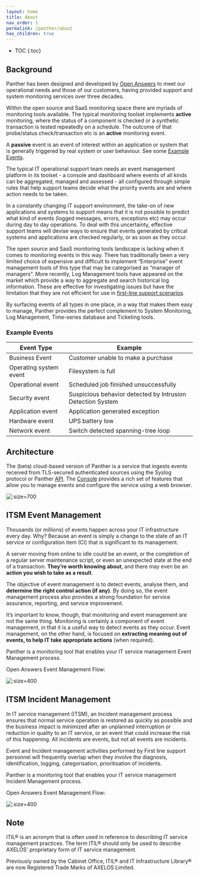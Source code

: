 ```yaml
---
layout: home
title: About
nav_order: 1
permalink: /panther/about
has_children: true
---
```


* TOC
{:toc}

## Background
Panther has been designed and developed by [Open Answers](https://www.openanswers.co.uk/) to meet our operational needs and those of our customers, having provided support and system monitoring services over three decades.

Within the open source and SaaS monitoring space there are myriads of monitoring tools available. The typical monitoring toolset implements **active** monitoring, where the status of a component is checked or a synthetic transaction is tested repeatedly on a schedule. The outcome of that probe/status check/transaction etc is an **active** monitoring event.

A **passive** event is an event of interest within an application or system that is generally triggered by real system or user behaviour. See some [Example Events](#example-events ).

The typical IT operational support team needs an event management platform in its toolset - a console and dashboard where events of all kinds can be aggregated, managed and assessed - all configured through simple rules that help support teams decide what the priority events are and where action needs to be taken.

In a constantly changing IT support environment, the take-on of new applications and systems to support means that it is not possible to predict what kind of events (logged messages, errors, exceptions etc) may occur during day to day operations. To deal with this uncertainty, effective support teams will devise ways to ensure that events generated by critical systems and applications are checked regularly, or as soon as they occur.

The open source and SaaS monitoring tools landscape is lacking when it comes to monitoring events in this way. There has traditionally been a very limited choice of expensive and difficult to implement “Enterprise” event management tools of this type that may be categorised as “manager of managers”. More recently, Log Management tools have appeared on the market which provide a way to aggregate and search historical log information. These are effective for investigating issues but have the limitation that they are not efficient for use in [first-line support scenarios](../).

By surfacing events of all types in one place, in a way that makes them easy to manage, Panther provides the perfect complement to System Monitoring, Log Management, Time-series database and Ticketing tools.

### Example Events

| Event Type             | Example                                                    |
| ---------------------- | ---------------------------------------------------------- |
| Business Event         | Customer unable to make a purchase                         |
| Operating system event | Filesystem is full                                         |
| Operational event      | Scheduled job finished unsuccessfully                      |
| Security event         | Suspicious behavior detected by Intrusion Detection System |
| Application event      | Application generated exception                            |
| Hardware event         | UPS battery low                                            |
| Network event          | Switch detected spanning-tree loop                         |

## Architecture
The (beta) cloud-based version of Panther is a service that ingests events received from TLS-secured authenticated sources using the Syslog protocol or Panther [API](../api#introduction). The [Console](../console#overview) provides a rich set of features that allow you to manage events and configure the service using a web browser.

![](../../img/PantherArchitecture.png ':size=700')


## ITSM Event Management
Thousands (or millions) of events happen across your IT infrastructure every day. Why? Because an event is simply a change to the state of an IT service or configuration item (CI) that is significant to its management.

A server moving from online to idle could be an event, or the completion of a regular server maintenance script, or even an unexpected state at the end of a transaction. **They’re worth knowing about**, and there may even be an **action you wish to take as a result**.

The objective of event management is to detect events, analyse them, and **determine the right control action (if any)**. By doing so, the event management process also provides a strong foundation for service assurance, reporting, and service improvement.

It’s important to know, though, that monitoring and event management are not the same thing. Monitoring is certainly a component of event management, in that it is a useful way to detect events as they occur. Event management, on the other hand, is focused on **extracting meaning out of events, to help IT take appropriate actions** (when required).

Panther is a monitoring tool that enables your IT service management Event Management process.

Open Answers Event Management Flow:

![](./media/EventManagementFlow.jpg  ':size=400')

## ITSM Incident Management
In IT service management (ITSM), an Incident management process ensures that normal service operation is restored as quickly as possible and the business impact is minimized after an unplanned interruption or reduction in quality to an IT service, or an event that could increase the risk of this happening. All incidents are events, but not all events are incidents.

Event and Incident management activities performed by First line support personnel will frequently overlap when they involve the diagnosis, identification, logging, categorisation, prioritisation of incidents.

Panther is a monitoring tool that enables your IT service management Incident Management process.

Open Answers Event Management Flow: 

![](./media/IncidentManagementFlow.jpg ':size=400')

## Note
ITIL® is an acronym that is often used in reference to describing IT service management practices. The term ITIL® should only be used to describe AXELOS' proprietary form of IT service management.

Previously owned by the Cabinet Office, ITIL® and IT Infrastructure Library® are now Registered Trade Marks of AXELOS Limited.